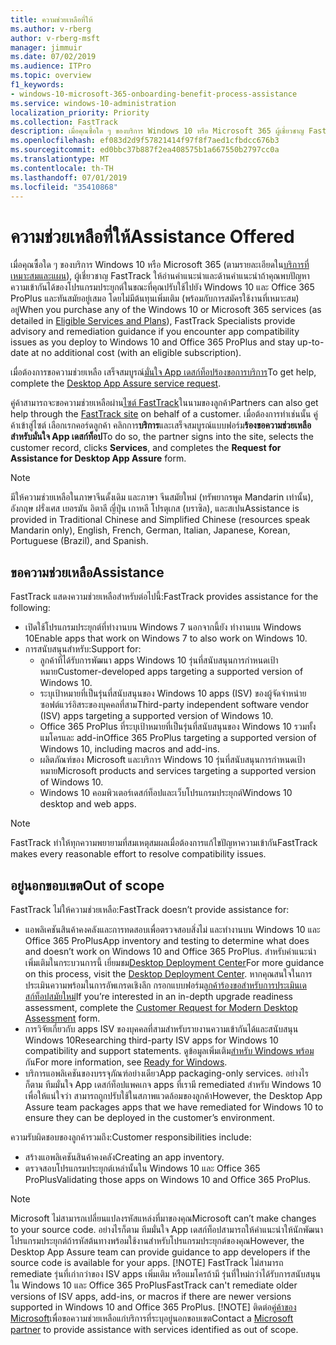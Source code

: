 ```yaml
---
title: ความช่วยเหลือที่ให้
ms.author: v-rberg
author: v-rberg-msft
manager: jimmuir
ms.date: 07/02/2019
ms.audience: ITPro
ms.topic: overview
f1_keywords:
- windows-10-microsoft-365-onboarding-benefit-process-assistance
ms.service: windows-10-administration
localization_priority: Priority
ms.collection: FastTrack
description: เมื่อคุณซื้อใด ๆ ของบริการ Windows 10 หรือ Microsoft 365 ผู้เชี่ยวชาญ FastTrack ให้คำแนะนำการอ่านคำแนะนำและด้านการปรับใช้ Windows 10 และ Office 365 ProPlus และคอยติดตามสถานการณ์ปัจจุบันที่ไม่มีต้นทุนเพิ่มเติม (โดยมีสิทธิ์บอกรับเป็นสมาชิก)
ms.openlocfilehash: ef083d2d9f57821414f97f8f7aed1cfbdcc676b3
ms.sourcegitcommit: ed0bbc37b887f2ea408575b1a667550b2797cc0a
ms.translationtype: MT
ms.contentlocale: th-TH
ms.lasthandoff: 07/01/2019
ms.locfileid: "35410868"
---
```

# <a name="assistance-offered"></a><span data-ttu-id="68410-103">ความช่วยเหลือที่ให้</span><span class="sxs-lookup"><span data-stu-id="68410-103">Assistance Offered</span></span>  

<span data-ttu-id="68410-104">เมื่อคุณซื้อใด ๆ ของบริการ Windows 10 หรือ Microsoft 365 (ตามรายละเอียดใน[บริการที่เหมาะสมและแผน](M365-eligible-services-and-plans.md)), ผู้เชี่ยวชาญ FastTrack ให้อ่านคำแนะนำและด้านคำแนะนำถ้าคุณพบปัญหาความเข้ากันได้ของโปรแกรมประยุกต์ในขณะที่คุณปรับใช้ไปยัง Windows 10 และ Office 365 ProPlus และทันสมัยอยู่เสมอ โดยไม่มีต้นทุนเพิ่มเติม (พร้อมกับการสมัครใช้งานที่เหมาะสม) อยู่</span><span class="sxs-lookup"><span data-stu-id="68410-104">When you purchase any of the Windows 10 or Microsoft 365 services (as detailed in [Eligible Services and Plans](M365-eligible-services-and-plans.md)), FastTrack Specialists provide advisory and remediation guidance if you encounter app compatibility issues as you deploy to Windows 10 and Office 365 ProPlus and stay up-to-date at no additional cost (with an eligible subscription).</span></span>

<span data-ttu-id="68410-105">เมื่อต้องการขอความช่วยเหลือ เสร็จสมบูรณ์[มั่นใจ App เดสก์ท็อปร้องขอการบริการ](https://go.microsoft.com/fwlink/?linkid=2022721)</span><span class="sxs-lookup"><span data-stu-id="68410-105">To get help, complete the [Desktop App Assure service request](https://go.microsoft.com/fwlink/?linkid=2022721).</span></span>

<span data-ttu-id="68410-106">คู่ค้าสามารถจะขอความช่วยเหลือผ่าน[ไซต์ FastTrack](https://go.microsoft.com/fwlink/?linkid=780698)ในนามของลูกค้า</span><span class="sxs-lookup"><span data-stu-id="68410-106">Partners can also get help through the [FastTrack site](https://go.microsoft.com/fwlink/?linkid=780698) on behalf of a customer.</span></span> <span data-ttu-id="68410-107">เมื่อต้องการทำเช่นนั้น คู่ค้าเข้าสู่ไซต์ เลือกเรกคอร์ดลูกค้า คลิกการ**บริการ**และเสร็จสมบูรณ์แบบฟอร์ม**ร้องขอความช่วยเหลือสำหรับมั่นใจ App เดสก์ท็อป**</span><span class="sxs-lookup"><span data-stu-id="68410-107">To do so, the partner signs into the site, selects the customer record, clicks **Services**, and completes the **Request for Assistance for Desktop App Assure** form.</span></span>

> [!NOTE]
> <span data-ttu-id="68410-108">มีให้ความช่วยเหลือในภาษาจีนดั้งเดิม และภาษา จีนสมัยใหม่ (ทรัพยากรพูด Mandarin เท่านั้น), อังกฤษ ฝรั่งเศส เยอรมัน อิตาลี ญี่ปุ่น เกาหลี โปรตุเกส (บราซิล), และสเปน</span><span class="sxs-lookup"><span data-stu-id="68410-108">Assistance is provided in Traditional Chinese and Simplified Chinese (resources speak Mandarin only), English, French, German, Italian, Japanese, Korean, Portuguese (Brazil), and Spanish.</span></span> 

## <a name="assistance"></a><span data-ttu-id="68410-109">ขอความช่วยเหลือ</span><span class="sxs-lookup"><span data-stu-id="68410-109">Assistance</span></span>

<span data-ttu-id="68410-110">FastTrack แสดงความช่วยเหลือสำหรับต่อไปนี้:</span><span class="sxs-lookup"><span data-stu-id="68410-110">FastTrack provides assistance for the following:</span></span>
- <span data-ttu-id="68410-111">เปิดใช้โปรแกรมประยุกต์ที่ทำงานบน Windows 7 นอกจากนี้ยัง ทำงานบน Windows 10</span><span class="sxs-lookup"><span data-stu-id="68410-111">Enable apps that work on Windows 7 to also work on Windows 10.</span></span>
- <span data-ttu-id="68410-112">การสนับสนุนสำหรับ:</span><span class="sxs-lookup"><span data-stu-id="68410-112">Support for:</span></span>
    - <span data-ttu-id="68410-113">ลูกค้าที่ได้รับการพัฒนา apps Windows 10 รุ่นที่สนับสนุนการกำหนดเป้าหมาย</span><span class="sxs-lookup"><span data-stu-id="68410-113">Customer-developed apps targeting a supported version of Windows 10.</span></span>
    - <span data-ttu-id="68410-114">ระบุเป้าหมายที่เป็นรุ่นที่สนับสนุนของ Windows 10 apps (ISV) ของผู้จัดจำหน่ายซอฟต์แวร์อิสระของบุคคลที่สาม</span><span class="sxs-lookup"><span data-stu-id="68410-114">Third-party independent software vendor (ISV) apps targeting a supported version of Windows 10.</span></span>
    - <span data-ttu-id="68410-115">Office 365 ProPlus ที่ระบุเป้าหมายที่เป็นรุ่นที่สนับสนุนของ Windows 10 รวมทั้งแมโครและ add-in</span><span class="sxs-lookup"><span data-stu-id="68410-115">Office 365 ProPlus targeting a supported version of Windows 10, including macros and add-ins.</span></span>
    - <span data-ttu-id="68410-116">ผลิตภัณฑ์ของ Microsoft และบริการ Windows 10 รุ่นที่สนับสนุนการกำหนดเป้าหมาย</span><span class="sxs-lookup"><span data-stu-id="68410-116">Microsoft products and services targeting a supported version of Windows 10.</span></span>
    - <span data-ttu-id="68410-117">Windows 10 คอมพิวเตอร์เดสก์ท็อปและเว็บโปรแกรมประยุกต์</span><span class="sxs-lookup"><span data-stu-id="68410-117">Windows 10 desktop and web apps.</span></span>
> [!NOTE]
> <span data-ttu-id="68410-118">FastTrack ทำให้ทุกความพยายามที่สมเหตุสมผลเมื่อต้องการแก้ไขปัญหาความเข้ากัน</span><span class="sxs-lookup"><span data-stu-id="68410-118">FastTrack makes every reasonable effort to resolve compatibility issues.</span></span> 

## <a name="out-of-scope"></a><span data-ttu-id="68410-119">อยู่นอกขอบเขต</span><span class="sxs-lookup"><span data-stu-id="68410-119">Out of scope</span></span>

<span data-ttu-id="68410-120">FastTrack ไม่ให้ความช่วยเหลือ:</span><span class="sxs-lookup"><span data-stu-id="68410-120">FastTrack doesn’t provide assistance for:</span></span>
- <span data-ttu-id="68410-121">แอพลิเคชันสินค้าคงคลังและการทดสอบเพื่อตรวจสอบสิ่งไม่ และทำงานบน Windows 10 และ Office 365 ProPlus</span><span class="sxs-lookup"><span data-stu-id="68410-121">App inventory and testing to determine what does and doesn’t work on Windows 10 and Office 365 ProPlus.</span></span> <span data-ttu-id="68410-122">สำหรับคำแนะนำเพิ่มเติมในกระบวนการนี้ เยี่ยมชม[Desktop Deployment Center](https://go.microsoft.com/fwlink/?linkid=2080140)</span><span class="sxs-lookup"><span data-stu-id="68410-122">For more guidance on this process, visit the [Desktop Deployment Center](https://go.microsoft.com/fwlink/?linkid=2080140).</span></span> <span data-ttu-id="68410-123">หากคุณสนใจในการประเมินความพร้อมในการอัพเกรดเชิงลึก กรอกแบบฟอร์ม[ลูกค้าร้องขอสำหรับการประเมินเดสก์ท็อปสมัยใหม่](https://go.microsoft.com/fwlink/?linkid=2053818)</span><span class="sxs-lookup"><span data-stu-id="68410-123">If you’re interested in an in-depth upgrade readiness assessment, complete the [Customer Request for Modern Desktop Assessment](https://go.microsoft.com/fwlink/?linkid=2053818) form.</span></span>
- <span data-ttu-id="68410-124">การวิจัยเกี่ยวกับ apps ISV ของบุคคลที่สามสำหรับรายงานความเข้ากันได้และสนับสนุน Windows 10</span><span class="sxs-lookup"><span data-stu-id="68410-124">Researching third-party ISV apps for Windows 10 compatibility and support statements.</span></span> <span data-ttu-id="68410-125">ดูข้อมูลเพิ่มเติม[สำหรับ Windows พร้อม](https://go.microsoft.com/fwlink/?linkid=2054580)กัน</span><span class="sxs-lookup"><span data-stu-id="68410-125">For more information, see [Ready for Windows](https://go.microsoft.com/fwlink/?linkid=2054580).</span></span>
- <span data-ttu-id="68410-126">บริการแอพลิเคชันของบรรจุภัณฑ์อย่างเดียว</span><span class="sxs-lookup"><span data-stu-id="68410-126">App packaging-only services.</span></span> <span data-ttu-id="68410-127">อย่างไรก็ตาม ทีมมั่นใจ App เดสก์ท็อปแพคเกจ apps ที่เรามี remediated สำหรับ Windows 10 เพื่อให้แน่ใจว่า สามารถถูกปรับใช้ในสภาพแวดล้อมของลูกค้า</span><span class="sxs-lookup"><span data-stu-id="68410-127">However, the Desktop App Assure team packages apps that we have remediated for Windows 10 to ensure they can be deployed in the customer’s environment.</span></span>

<span data-ttu-id="68410-128">ความรับผิดชอบของลูกค้ารวมถึง:</span><span class="sxs-lookup"><span data-stu-id="68410-128">Customer responsibilities include:</span></span>
- <span data-ttu-id="68410-129">สร้างแอพลิเคชันสินค้าคงคลัง</span><span class="sxs-lookup"><span data-stu-id="68410-129">Creating an app inventory.</span></span>
- <span data-ttu-id="68410-130">ตรวจสอบโปรแกรมประยุกต์เหล่านั้นใน Windows 10 และ Office 365 ProPlus</span><span class="sxs-lookup"><span data-stu-id="68410-130">Validating those apps on Windows 10 and Office 365 ProPlus.</span></span>
> [!NOTE]
> <span data-ttu-id="68410-131">Microsoft ไม่สามารถเปลี่ยนแปลงรหัสแหล่งที่มาของคุณ</span><span class="sxs-lookup"><span data-stu-id="68410-131">Microsoft can’t make changes to your source code.</span></span> <span data-ttu-id="68410-132">อย่างไรก็ตาม ทีมมั่นใจ App เดสก์ท็อปสามารถให้คำแนะนำให้นักพัฒนาโปรแกรมประยุกต์ถ้ารหัสต้นทางพร้อมใช้งานสำหรับโปรแกรมประยุกต์ของคุณ</span><span class="sxs-lookup"><span data-stu-id="68410-132">However, the Desktop App Assure team can provide guidance to app developers if the source code is available for your apps.</span></span>
> [!NOTE]
> <span data-ttu-id="68410-133">FastTrack ไม่สามารถ remediate รุ่นที่เก่ากว่าของ ISV apps เพิ่มเติม หรือแมโครถ้ามี รุ่นที่ใหม่กว่าได้รับการสนับสนุนใน Windows 10 และ Office 365 ProPlus</span><span class="sxs-lookup"><span data-stu-id="68410-133">FastTrack can't remediate older versions of ISV apps, add-ins, or macros if there are newer versions supported in Windows 10 and Office 365 ProPlus.</span></span>
> [!NOTE]
> <span data-ttu-id="68410-134">ติดต่อ[คู่ค้าของ Microsoft](https://go.microsoft.com/fwlink/?linkid=2080150)เพื่อขอความช่วยเหลือแก่บริการที่ระบุอยู่นอกขอบเขต</span><span class="sxs-lookup"><span data-stu-id="68410-134">Contact a [Microsoft partner](https://go.microsoft.com/fwlink/?linkid=2080150) to provide assistance with services identified as out of scope.</span></span>
